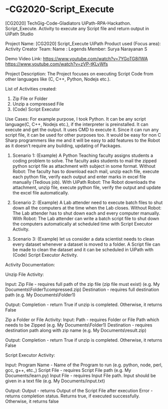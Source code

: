 # -CG2020-Script_Execute
[CG2020] TechGig-Code-Gladiators UiPath-RPA-Hackathon. Script_Execute. Activity to execute any Script file and return output in UiPath Studio

Project Name:  [CG2020] Script_Execute
UiPath Product used (Focus area):  Activity Creator
Team:
Name     : Legends
Member: Surya Narayanan S

Demo Video Link:
https://www.youtube.com/watch?v=7YGoTG8i1WA
https://www.youtube.com/watch?v=zVP-tKLvWfs

Project Description:
	The Project focuses on executing Script Code from other languages like (C, C++, Python, Nodejs etc.). 
  
List of Activities created:
1.	Zip File or Folder
2.	Unzip a compressed File
3.	(Code) Script Executor

Use Cases:
For example purpose, I took Python. It can be any script language(C, C++, Nodejs etc.), if the interpreter is preinstalled. It can execute and get the output. It uses CMD to execute it.
Since it can run any script file, it can be used for other purposes too. It would be easy for non C Sharp programmers like me and it will be easy to add features to the Robot as it doesn’t require any building, updating of Packages.  

1.	Scenario 1: (Example) A Python Teaching faculty assigns students a coding problem to solve. The faculty asks students to mail the zipped python script file as attachment with subject in some format. 
Without Robot: The faculty has to download each mail, unzip each file, execute each python file, verify each output and enter marks in excel file manually (Tedious job).
With UiPath Robot: The Robot downloads the attachment, unzip file, execute python file, verify the output and update the excel file automatically.

2.	Scenario 2: (Example) A Lab attender need to execute batch files to shut down all the computers at the time when the Lab closes. 
Without Robot: The Lab attender has to shut down each and every computer manually. 
With Robot: The Lab attender can write a batch script file to shut down the computers automatically at scheduled time with Script Executor Activity. 

3.	Scenario 3: (Example) let us consider a data scientist needs to clean every dataset whenever a dataset is moved to a folder.  A Script file can be made to clean the dataset and it can be scheduled in UiPath with (Code) Script Executor Activity.

Activity Documentation:

Unzip File Activity:

Input: 
Zip File             - requires full path of the zip file (zip file must exist) (e.g. My Documents\Folder1\compressed.zip)
Destination     - requires full destination path (e.g. My Documents\Folder1)

Output:
Completion    - return True if unzip is completed. Otherwise, it returns False

Zip a Folder or File Activity:
Input:
Path                 - requires Folder or File Path which needs to be Zipped (e.g. My Documents\Folder1)
Destination    - requires destination path along with zip name (e.g. My Documents\result.zip)

Output:
Completion    - return True if unzip is completed. Otherwise, it returns False

Script Executor Activity:

Input:
Program Name    - Name of the Program to run (e.g. python, node, perl, gcc, g++,  etc.,)
Script File     - requires Script File path (e.g. My Documents/learn.py)
Input File      - requires Input File path. Input should be given in a text file (e.g. My Documents/input.txt) 

Output:
Output       -   returns Output of the Script File after execution
Error        - returns completion status. Returns true, if executed successfully. Otherwise, it returns false
